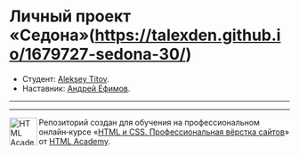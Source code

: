 # Личный проект «Седона»(https://talexden.github.io/1679727-sedona-30/)

* Студент: [Aleksey Titov](https://up.htmlacademy.ru/htmlcss/30/user/1679727).
* Наставник: [Андрей Ефимов](https://up.htmlacademy.ru/htmlcss/30/user/367335).

---

<a href="https://talexden.github.io/HTMLAcademy-Sedona">

---

<a href="https://htmlacademy.ru/intensive/htmlcss"><img align="left" width="50" height="50" alt="HTML Academy" src="https://up.htmlacademy.ru/static/img/intensive/htmlcss/logo-for-github-2.png"></a>

Репозиторий создан для обучения на профессиональном онлайн‑курсе «[HTML и CSS. Профессиональная вёрстка сайтов](https://htmlacademy.ru/intensive/htmlcss)» от [HTML Academy](https://htmlacademy.ru).
